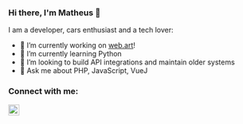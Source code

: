 ### Hi there, I'm Matheus 👋

I am a developer, cars enthusiast and a tech lover:

- 🔭 I’m currently working on [web.art](https://www.webart.com.br/)!
- 🌱 I’m currently learning Python
- 👯 I’m looking to build API integrations and maintain older systems
- 💬 Ask me about PHP, JavaScript, VueJ


### Connect with me:

[<img align="left" alt="Matheus Duarte | LinkedIn" width="22px" src="https://cdn.jsdelivr.net/npm/simple-icons@v3/icons/linkedin.svg" />](https://www.linkedin.com/in/matheus-duarte-galv%C3%A3o-8b1a33b3/)
<br>
